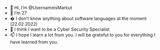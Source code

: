- 👋 Hi, I’m @UsernameisMarkut
- 👀 I’m 27
- � I don't know anything about software languages at the moment (22.02.2022)
- 💞️ I think I want to be a Cyber Security Specialist
- 📫 I hope I learn a lot from you. I will be grateful to you for everything I have learned from you.

<!---
UsernameisMarkut/UsernameisMarkut is a ✨ special ✨ repository because its `README.md` (this file) appears on your GitHub profile.
You can click the Preview link to take a look at your changes.
--->
